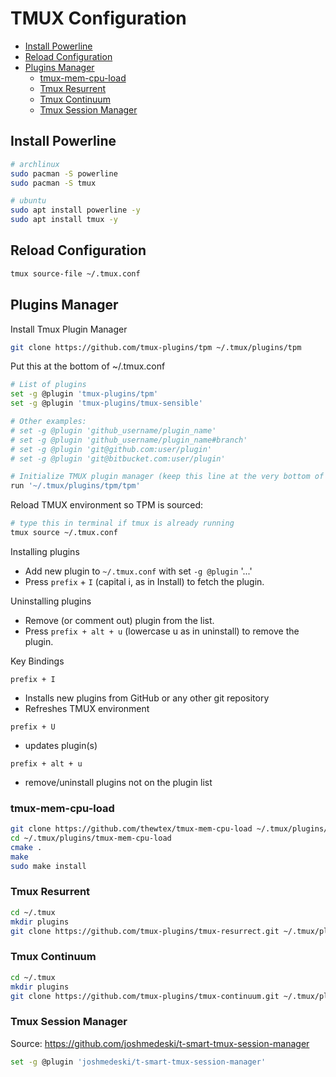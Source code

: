 # TMUX Configuration

<!-- vim-markdown-toc GFM -->

* [Install Powerline](#install-powerline)
* [Reload Configuration](#reload-configuration)
* [Plugins Manager](#plugins-manager)
    * [tmux-mem-cpu-load](#tmux-mem-cpu-load)
    * [Tmux Resurrent](#tmux-resurrent)
    * [Tmux Continuum](#tmux-continuum)
    * [Tmux Session Manager](#tmux-session-manager)

<!-- vim-markdown-toc -->

## Install Powerline

```bash
# archlinux
sudo pacman -S powerline
sudo pacman -S tmux

# ubuntu
sudo apt install powerline -y
sudo apt install tmux -y
```

## Reload Configuration

```bash
tmux source-file ~/.tmux.conf
```

## Plugins Manager

Install Tmux Plugin Manager

```bash
git clone https://github.com/tmux-plugins/tpm ~/.tmux/plugins/tpm
```

Put this at the bottom of ~/.tmux.conf

```bash
# List of plugins
set -g @plugin 'tmux-plugins/tpm'
set -g @plugin 'tmux-plugins/tmux-sensible'

# Other examples:
# set -g @plugin 'github_username/plugin_name'
# set -g @plugin 'github_username/plugin_name#branch'
# set -g @plugin 'git@github.com:user/plugin'
# set -g @plugin 'git@bitbucket.com:user/plugin'

# Initialize TMUX plugin manager (keep this line at the very bottom of tmux.conf)
run '~/.tmux/plugins/tpm/tpm'
```

Reload TMUX environment so TPM is sourced:

```bash
# type this in terminal if tmux is already running
tmux source ~/.tmux.conf
```

Installing plugins

- Add new plugin to `~/.tmux.conf` with set `-g @plugin` '...'
- Press `prefix` + `I` (capital i, as in Install) to fetch the plugin.

Uninstalling plugins

- Remove (or comment out) plugin from the list.
- Press `prefix + alt + u` (lowercase u as in uninstall) to remove the plugin.

Key Bindings

`prefix + I`

- Installs new plugins from GitHub or any other git repository
- Refreshes TMUX environment

`prefix + U`

- updates plugin(s)

`prefix + alt + u`

- remove/uninstall plugins not on the plugin list

### tmux-mem-cpu-load

```bash
git clone https://github.com/thewtex/tmux-mem-cpu-load ~/.tmux/plugins/tmux-mem-cpu-load
cd ~/.tmux/plugins/tmux-mem-cpu-load
cmake .
make
sudo make install
```

### Tmux Resurrent

```bash
cd ~/.tmux
mkdir plugins
git clone https://github.com/tmux-plugins/tmux-resurrect.git ~/.tmux/plugins/tmux-resurrect
```

### Tmux Continuum

```bash
cd ~/.tmux
mkdir plugins
git clone https://github.com/tmux-plugins/tmux-continuum.git ~/.tmux/plugins/tmux-continuum
```

### Tmux Session Manager

Source: https://github.com/joshmedeski/t-smart-tmux-session-manager

```bash
set -g @plugin 'joshmedeski/t-smart-tmux-session-manager'
```
